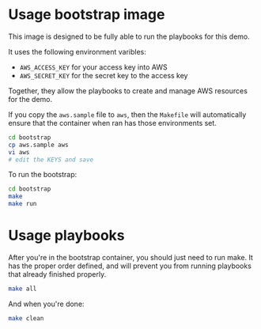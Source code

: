 # Usage bootstrap image

This image is designed to be fully able to run the playbooks for this demo.

It uses the following environment varibles:

- `AWS_ACCESS_KEY` for your access key into AWS
- `AWS_SECRET_KEY` for the secret key to the access key

Together, they allow the playbooks to create and manage AWS resources for the demo.

If you copy the `aws.sample` file to `aws`, then the `Makefile` will automatically ensure that the container when ran has those environments set.

```bash
cd bootstrap
cp aws.sample aws
vi aws
# edit the KEYS and save
```

To run the bootstrap:

```bash
cd bootstrap
make
make run
```
# Usage playbooks

After you're in the bootstrap container, you should just need to run make. It
has the proper order defined, and will prevent you from running playbooks that
already finished properly.

```bash
make all
```

And when you're done:

```bash
make clean
```
